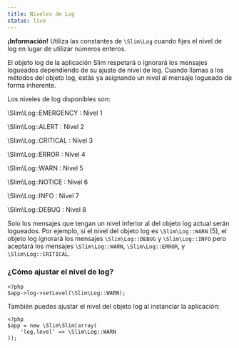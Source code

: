 ```yaml
---
title: Niveles de Log
status: live
---
```


<div class="alert alert-info">
    <strong>¡Información!</strong> Utiliza las constantes de <code>\Slim\Log</code> 
	cuando fijes el nivel de log en lugar de utilizar números enteros.
</div>

El objeto log de la aplicación Slim respetará o ignorará los mensajes logueados 
dependiendo de su ajuste de nivel de log. Cuando llamas a los métodos del objeto 
log, estás ya asignando un nivel al mensaje logueado de forma inherente.

Los niveles de log disponibles son:

\Slim\Log::EMERGENCY
: Nivel 1

\Slim\Log::ALERT
: Nivel 2

\Slim\Log::CRITICAL
: Nivel 3

\Slim\Log::ERROR
: Nivel 4

\Slim\Log::WARN
: Nivel 5

\Slim\Log::NOTICE
: Nivel 6

\Slim\Log::INFO
: Nivel 7

\Slim\Log::DEBUG
: Nivel 8

Solo los mensajes que tengan un nivel inferior al del objeto log actual serán 
logueados. Por ejemplo, si el nivel del objeto log es `\Slim\Log::WARN` (5), el 
objeto log ignorará los mensajes `\Slim\Log::DEBUG` y `\Slim\Log::INFO` pero 
aceptará los mensajes `\Slim\Log::WARN`, `\Slim\Log::ERROR`, y `\Slim\Log::CRITICAL`.

### ¿Cómo ajustar el nivel de log?

    <?php
    $app->log->setLevel(\Slim\Log::WARN);

También puedes ajustar el nivel del objeto log al instanciar la aplicación:

    <?php
    $app = new \Slim\Slim(array(
        'log.level' => \Slim\Log::WARN
    ));
